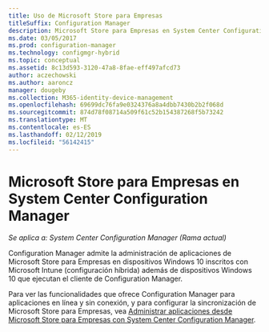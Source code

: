 ```yaml
---
title: Uso de Microsoft Store para Empresas
titleSuffix: Configuration Manager
description: Microsoft Store para Empresas en System Center Configuration Manager
ms.date: 03/05/2017
ms.prod: configuration-manager
ms.technology: configmgr-hybrid
ms.topic: conceptual
ms.assetid: 8c13d593-3120-47a8-8fae-eff497afcd73
author: aczechowski
ms.author: aaroncz
manager: dougeby
ms.collection: M365-identity-device-management
ms.openlocfilehash: 69699dc76fa9e0324376a8a4dbb7430b2b2f068d
ms.sourcegitcommit: 874d78f08714a509f61c52b154387268f5b73242
ms.translationtype: MT
ms.contentlocale: es-ES
ms.lasthandoff: 02/12/2019
ms.locfileid: "56142415"
---
```

# <a name="microsoft-store-for-business-in-system-center-configuration-manager"></a>Microsoft Store para Empresas en System Center Configuration Manager

*Se aplica a: System Center Configuration Manager (Rama actual)*

Configuration Manager admite la administración de aplicaciones de Microsoft Store para Empresas en dispositivos Windows 10 inscritos con Microsoft Intune (configuración híbrida) además de dispositivos Windows 10 que ejecutan el cliente de Configuration Manager.

Para ver las funcionalidades que ofrece Configuration Manager para aplicaciones en línea y sin conexión, y para configurar la sincronización de Microsoft Store para Empresas, vea [Administrar aplicaciones desde Microsoft Store para Empresas con System Center Configuration Manager](../../apps/deploy-use/manage-apps-from-the-windows-store-for-business.md).
